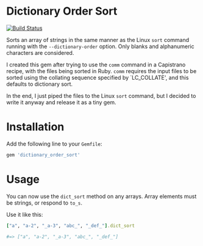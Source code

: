 # Dictionary Order Sort

[![Build Status](https://secure.travis-ci.org/ndbroadbent/dictionary_order_sort.png)](http://travis-ci.org/ndbroadbent/dictionary_order_sort)

Sorts an array of strings in the same manner as the Linux `sort` command running with the `--dictionary-order` option. Only blanks and alphanumeric characters are considered.

I created this gem after trying to use the `comm` command in a Capistrano recipe, with the files being sorted in Ruby. `comm` requires the input files to be sorted using the collating sequence specified by `LC_COLLATE', and this defaults to dictionary sort.

In the end, I just piped the files to the Linux `sort` command, but I decided to write it anyway and release it as a tiny gem.

# Installation

Add the following line to your `Gemfile`:

```ruby
gem 'dictionary_order_sort'
```

# Usage

You can now use the `dict_sort` method on any arrays. Array elements must be strings, or respond to `to_s`.

Use it like this:

```ruby
["a", "a-2", "_a-3", "abc_", "_def_"].dict_sort

#=> ["a", "a-2", "_a-3", "abc_", "_def_"]
```
